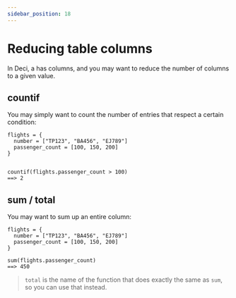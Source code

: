 ```yaml
---
sidebar_position: 18
---
```


# Reducing table columns

In Deci, a has columns, and you may want to reduce the number of columns to a given value.

## countif

You may simply want to count the number of entries that respect a certain condition:

```deci live
flights = {
  number = ["TP123", "BA456", "EJ789"]
  passenger_count = [100, 150, 200]
}


countif(flights.passenger_count > 100)
==> 2
```

## sum / total

You may want to sum up an entire column:

```deci live
flights = {
  number = ["TP123", "BA456", "EJ789"]
  passenger_count = [100, 150, 200]
}

sum(flights.passenger_count)
==> 450
```

> `total` is the name of the function that does exactly the same as `sum`, so you can use that instead.
